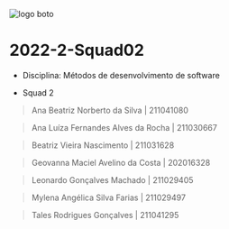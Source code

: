 ![logo boto](https://user-images.githubusercontent.com/86479209/203332956-cb829463-1e57-49fb-aa91-8a7b0db4052e.png)
# 2022-2-Squad02

* Disciplina: Métodos de desenvolvimento de software

* Squad 2
> Ana Beatriz Norberto da Silva | 211041080

> Ana Luíza Fernandes Alves da Rocha | 211030667

> Beatriz Vieira Nascimento |  211031628

> Geovanna Maciel Avelino da Costa | 202016328

> Leonardo Gonçalves Machado | 211029405

> Mylena Angélica Silva Farias | 211029497

> Tales Rodrigues Gonçalves  | 211041295
